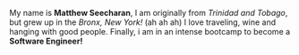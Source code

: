My name is **Matthew Seecharan**, I am originally from *Trinidad and Tobago*, but grew up in the *Bronx, New York!* (ah ah ah) I love traveling, wine and hanging with good people. Finally, i am in an intense bootcamp to become a **Software Engineer!** 